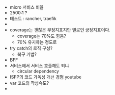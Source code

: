 * micro 서비스 비율
* 2500:1 ?
* 테스트 : rancher, traefik
* 
* coverage는 괜찮은 부정지표지만 별로인 긍정지표이다.
  * coverage는 70%도 힘듬?
  * 70% 유지하는 정도로 
* try catch의 로직 구성?
  * 복구 기법?
* BFF
* 서비스에서 서비스 호출해도 되냐
  * circular dependency
* ISFP의 코드 가독성 개선 경험 youtube
* var 코드의 작성속도?
* 